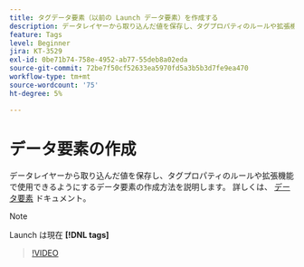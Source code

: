 ```yaml
---
title: タグデータ要素（以前の Launch データ要素）を作成する
description: データレイヤーから取り込んだ値を保存し、タグプロパティのルールや拡張機能で使用できるようにするデータ要素の作成方法を説明します。
feature: Tags
level: Beginner
jira: KT-3529
exl-id: 0be71b74-758e-4952-ab77-55deb8a02eda
source-git-commit: 72be7f50cf52633ea5970fd5a3b5b3d7fe9ea470
workflow-type: tm+mt
source-wordcount: '75'
ht-degree: 5%

---
```


# データ要素の作成

データレイヤーから取り込んだ値を保存し、タグプロパティのルールや拡張機能で使用できるようにするデータ要素の作成方法を説明します。 詳しくは、 [データ要素](https://experienceleague.adobe.com/docs/experience-platform/tags/ui/data-elements.html?lang=ja) ドキュメント。

>[!NOTE]
>
> Launch は現在 **[!DNL tags]**

>[!VIDEO](https://video.tv.adobe.com/v/28733/?learn=on)
